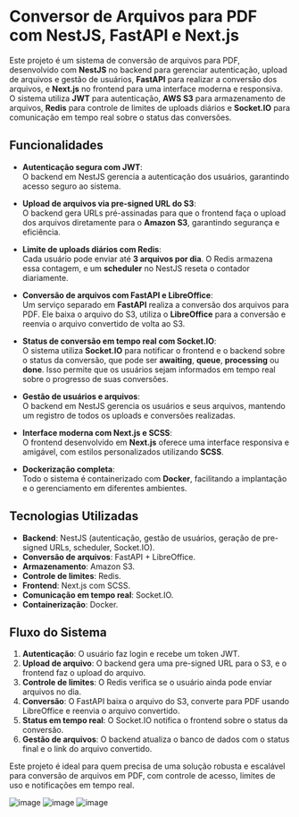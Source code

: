 # Conversor de Arquivos para PDF com NestJS, FastAPI e Next.js

Este projeto é um sistema de conversão de arquivos para PDF, desenvolvido com **NestJS** no backend para gerenciar autenticação, upload de arquivos e gestão de usuários, **FastAPI** para realizar a conversão dos arquivos, e **Next.js** no frontend para uma interface moderna e responsiva. O sistema utiliza **JWT** para autenticação, **AWS S3** para armazenamento de arquivos, **Redis** para controle de limites de uploads diários e **Socket.IO** para comunicação em tempo real sobre o status das conversões.

## Funcionalidades

- **Autenticação segura com JWT**:  
  O backend em NestJS gerencia a autenticação dos usuários, garantindo acesso seguro ao sistema.

- **Upload de arquivos via pre-signed URL do S3**:  
  O backend gera URLs pré-assinadas para que o frontend faça o upload dos arquivos diretamente para o **Amazon S3**, garantindo segurança e eficiência.

- **Limite de uploads diários com Redis**:  
  Cada usuário pode enviar até **3 arquivos por dia**. O Redis armazena essa contagem, e um **scheduler** no NestJS reseta o contador diariamente.

- **Conversão de arquivos com FastAPI e LibreOffice**:  
  Um serviço separado em **FastAPI** realiza a conversão dos arquivos para PDF. Ele baixa o arquivo do S3, utiliza o **LibreOffice** para a conversão e reenvia o arquivo convertido de volta ao S3.

- **Status de conversão em tempo real com Socket.IO**:  
  O sistema utiliza **Socket.IO** para notificar o frontend e o backend sobre o status da conversão, que pode ser **awaiting**, **queue**, **processing** ou **done**. Isso permite que os usuários sejam informados em tempo real sobre o progresso de suas conversões.

- **Gestão de usuários e arquivos**:  
  O backend em NestJS gerencia os usuários e seus arquivos, mantendo um registro de todos os uploads e conversões realizadas.

- **Interface moderna com Next.js e SCSS**:  
  O frontend desenvolvido em **Next.js** oferece uma interface responsiva e amigável, com estilos personalizados utilizando **SCSS**.

- **Dockerização completa**:  
  Todo o sistema é containerizado com **Docker**, facilitando a implantação e o gerenciamento em diferentes ambientes.

## Tecnologias Utilizadas

- **Backend**: NestJS (autenticação, gestão de usuários, geração de pre-signed URLs, scheduler, Socket.IO).
- **Conversão de arquivos**: FastAPI + LibreOffice.
- **Armazenamento**: Amazon S3.
- **Controle de limites**: Redis.
- **Frontend**: Next.js com SCSS.
- **Comunicação em tempo real**: Socket.IO.
- **Containerização**: Docker.

## Fluxo do Sistema

1. **Autenticação**: O usuário faz login e recebe um token JWT.
2. **Upload de arquivo**: O backend gera uma pre-signed URL para o S3, e o frontend faz o upload do arquivo.
3. **Controle de limites**: O Redis verifica se o usuário ainda pode enviar arquivos no dia.
4. **Conversão**: O FastAPI baixa o arquivo do S3, converte para PDF usando LibreOffice e reenvia o arquivo convertido.
5. **Status em tempo real**: O Socket.IO notifica o frontend sobre o status da conversão.
6. **Gestão de arquivos**: O backend atualiza o banco de dados com o status final e o link do arquivo convertido.

Este projeto é ideal para quem precisa de uma solução robusta e escalável para conversão de arquivos em PDF, com controle de acesso, limites de uso e notificações em tempo real.

![image](https://github.com/user-attachments/assets/a151b3e0-5b0e-4d00-9b40-5036c6c1ee0e)
![image](https://github.com/user-attachments/assets/fda4b180-252c-4104-93fd-74402ba310bf)
![image](https://github.com/user-attachments/assets/abe81703-1177-4e53-9114-06e4f5a0cd4b)

